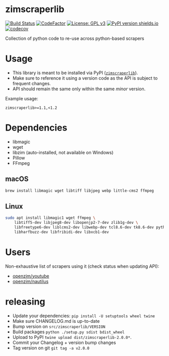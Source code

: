 zimscraperlib
=============

[![Build Status](https://github.com/openzim/python_scraperlib/workflows/CI/badge.svg?query=branch%3Amaster)](https://github.com/openzim/python_scraperlib/actions?query=branch%3Amaster)
[![CodeFactor](https://www.codefactor.io/repository/github/openzim/python_scraperlib/badge)](https://www.codefactor.io/repository/github/openzim/python_scraperlib)
[![License: GPL v3](https://img.shields.io/badge/License-GPLv3-blue.svg)](https://www.gnu.org/licenses/gpl-3.0)
[![PyPI version shields.io](https://img.shields.io/pypi/v/zimscraperlib.svg)](https://pypi.org/project/zimscraperlib/)
[![codecov](https://codecov.io/gh/openzim/python_scraperlib/branch/master/graph/badge.svg)](https://codecov.io/gh/openzim/python_scraperlib)

Collection of python code to re-use across python-based scrapers

# Usage

* This library is meant to be installed via PyPI ([`zimscraperlib`](https://pypi.org/project/zimscraperlib/)).
* Make sure to reference it using a version code as the API is subject to frequent changes.
* API should remain the same only within the same *minor* version.

Example usage:

``` pip
zimscraperlib>=1.1,<1.2
```

# Dependencies

* libmagic
* wget
* libzim (auto-installed, not available on Windows)
* Pillow
* FFmpeg

## macOS

```sh
brew install libmagic wget libtiff libjpeg webp little-cms2 ffmpeg
```

## Linux

```sh
sudo apt install libmagic1 wget ffmpeg \
    libtiff5-dev libjpeg8-dev libopenjp2-7-dev zlib1g-dev \
    libfreetype6-dev liblcms2-dev libwebp-dev tcl8.6-dev tk8.6-dev python3-tk \
    libharfbuzz-dev libfribidi-dev libxcb1-dev
```

# Users

Non-exhaustive list of scrapers using it (check status when updating API):

* [openzim/youtube](https://github.com/openzim/youtube)
* [openzim/nautilus](https://github.com/openzim/nautilus)

# releasing

* Update your dependencies: `pip install -U setuptools wheel twine`
* Make sure CHANGELOG.md is up-to-date
* Bump version on `src/zimscraperlib/VERSION`
* Build packages `python ./setup.py sdist bdist_wheel`
* Upload to PyPI `twine upload dist/zimscraperlib-2.0.0*`.
* Commit your Changelog + version bump changes
* Tag version on git `git tag -a v2.0.0`
